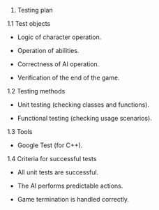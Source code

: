 1. Testing plan

1.1 Test objects

 - Logic of character operation.

 - Operation of abilities.

 - Correctness of AI operation.

 - Verification of the end of the game.

1.2 Testing methods

 - Unit testing (checking classes and functions).

 - Functional testing (checking usage scenarios).

1.3 Tools

 - Google Test (for C++).

1.4 Criteria for successful tests

 - All unit tests are successful.

 - The AI performs predictable actions.

 - Game termination is handled correctly.
